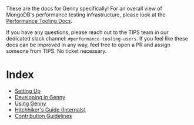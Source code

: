 These are the docs for Genny specifically! For an overall view of MongoDB's performance testing infrastructure, please
look at the [Performance Tooling Docs](https://github.com/10gen/performance-tooling-docs).

If you have any questions, please reach out to the TIPS team in our dedicated slack channel: `#performance-tooling-users`.
If you feel like these docs can be improved in any way, feel free to open a PR and assign someone from TIPS. No ticket necessary.

# Index
* [Setting Up](./setup.md)
* [Developing in Genny](./developing.md)
* [Using Genny](./using.md)
* [Hitchhiker's Guide (Internals)](./HitchhikersGuide.md)
* [Contribution Guidelines](../CONTRIBUTING.md)

